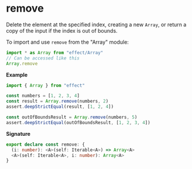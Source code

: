 # remove

Delete the element at the specified index, creating a new `Array`,
or return a copy of the input if the index is out of bounds.

To import and use `remove` from the "Array" module:

```ts
import * as Array from "effect/Array"
// Can be accessed like this
Array.remove
```

**Example**

```ts
import { Array } from "effect"

const numbers = [1, 2, 3, 4]
const result = Array.remove(numbers, 2)
assert.deepStrictEqual(result, [1, 2, 4])

const outOfBoundsResult = Array.remove(numbers, 5)
assert.deepStrictEqual(outOfBoundsResult, [1, 2, 3, 4])
```

**Signature**

```ts
export declare const remove: {
  (i: number): <A>(self: Iterable<A>) => Array<A>
  <A>(self: Iterable<A>, i: number): Array<A>
}
```
